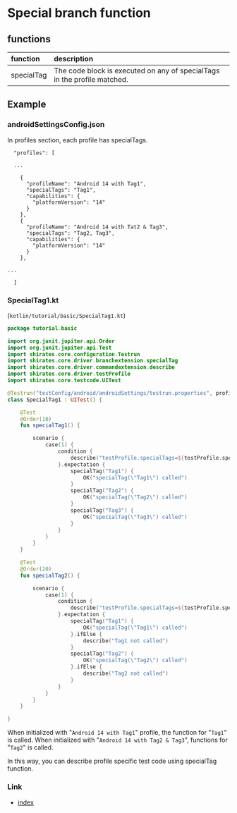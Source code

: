 # Special branch function

## functions

| function   | description                                                              |
|:-----------|:-------------------------------------------------------------------------|
| specialTag | The code block is executed on any of specialTags in the profile matched. |

## Example

### androidSettingsConfig.json

In profiles section, each profile has specialTags.

```
  "profiles": [

  ...

    {
      "profileName": "Android 14 with Tag1",
      "specialTags": "Tag1",
      "capabilities": {
        "platformVersion": "14"
      }
    },
    {
      "profileName": "Android 14 with Tat2 & Tag3",
      "specialTags": "Tag2, Tag3",
      "capabilities": {
        "platformVersion": "14"
      }
    },

...

  ]
```

### SpecialTag1.kt

(`kotlin/tutorial/basic/SpecialTag1.kt`)

```kotlin
package tutorial.basic

import org.junit.jupiter.api.Order
import org.junit.jupiter.api.Test
import shirates.core.configuration.Testrun
import shirates.core.driver.branchextension.specialTag
import shirates.core.driver.commandextension.describe
import shirates.core.driver.testProfile
import shirates.core.testcode.UITest

@Testrun("testConfig/android/androidSettings/testrun.properties", profile = "Android 14 with Tag1")
class SpecialTag1 : UITest() {

    @Test
    @Order(10)
    fun specialTag1() {

        scenario {
            case(1) {
                condition {
                    describe("testProfile.specialTags=${testProfile.specialTags}")
                }.expectation {
                    specialTag("Tag1") {
                        OK("specialTag(\"Tag1\") called")
                    }
                    specialTag("Tag2") {
                        OK("specialTag(\"Tag2\") called")
                    }
                    specialTag("Tag3") {
                        OK("specialTag(\"Tag3\") called")
                    }
                }
            }
        }
    }

    @Test
    @Order(20)
    fun specialTag2() {

        scenario {
            case(1) {
                condition {
                    describe("testProfile.specialTags=${testProfile.specialTags}")
                }.expectation {
                    specialTag("Tag1") {
                        OK("specialTag(\"Tag1\") called")
                    }.ifElse {
                        describe("Tag1 not called")
                    }
                    specialTag("Tag2") {
                        OK("specialTag(\"Tag2\") called")
                    }.ifElse {
                        describe("Tag2 not called")
                    }
                }
            }
        }
    }

}
```

When initialized with "`Android 14 with Tag1`" profile, the function for "`Tag1`" is called. When initialized
with "`Android 14 with Tag2 & Tag3`", functions for "`Tag2`" is called.

In this way, you can describe profile specific test code using specialTag function.

### Link

- [index](../../../index.md)

